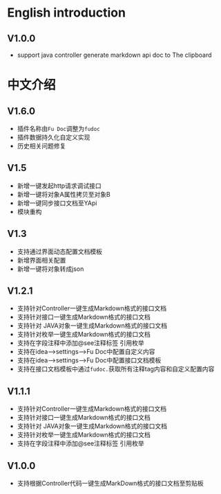 <!-- Plugin description -->

# English introduction


## V1.0.0
- support java controller generate markdown api doc to The clipboard

# 中文介绍

## V1.6.0
- 插件名称由`Fu Doc`调整为`fudoc`
- 插件数据持久化自定义实现
- 历史相关问题修复

## V1.5
- 新增一键发起http请求调试接口
- 新增一键将对象A属性拷贝至对象B
- 新增一键同步接口文档至YApi
- 模块重构

## V1.3
- 支持通过界面动态配置文档模板
- 新增界面相关配置
- 新增一键将对象转成json

## V1.2.1
- 支持针对Controller一键生成Markdown格式的接口文档
- 支持针对接口一键生成Markdown格式的接口文档
- 支持针对 JAVA对象一键生成Markdown格式的接口文档
- 支持针对枚举一键生成Markdown格式的接口文档
- 支持在字段注释中添加@see注释标签 引用枚举
- 支持在idea-->settings-->Fu Doc中配置自定义内容
- 支持在idea-->settings-->Fu Doc中配置接口文档模板
- 支持在接口文档模板中通过`fudoc.`获取所有注释tag内容和自定义配置内容


## V1.1.1
- 支持针对Controller一键生成Markdown格式的接口文档
- 支持针对接口一键生成Markdown格式的接口文档
- 支持针对 JAVA对象一键生成Markdown格式的接口文档
- 支持针对枚举一键生成Markdown格式的接口文档
- 支持在字段注释中添加@see注释标签 引用枚举


## V1.0.0
- 支持根据Controller代码一键生成MarkDown格式的接口文档至剪贴板



<!-- Plugin description end -->